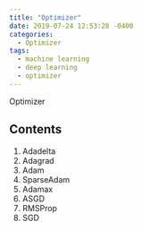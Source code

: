 ```yaml
---
title: "Optimizer"
date: 2019-07-24 12:53:28 -0400
categories:
  - Optimizer
tags:
  - machine learning
  - deep learning
  - optimizer
---
```


Optimizer

## Contents
  1. Adadelta
  2. Adagrad
  3. Adam
  4. SparseAdam
  5. Adamax
  6. ASGD
  7. RMSProp
  8. SGD
